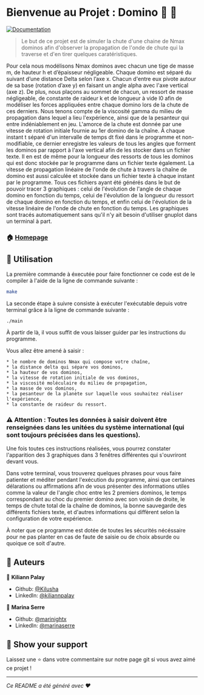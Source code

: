 # Bienvenue au Projet : Domino 👋 🎲
[![Documentation](https://img.shields.io/badge/documentation-yes-brightgreen.svg)](https://github.com/Kilusha/Domino-s-Project/blob/KILUSHA/Projet___Domino_Final_V3.pdf)

> Le but de ce projet est de simuler la chute d'une chaine de Nmax dominos afin d'observer la propagation de l'onde de chute qui la traverse et d'en tirer quelques caratéristiques.

Pour cela nous modélisons Nmax dominos avec chacun une tige de masse m, de hauteur h et d’épaisseur négligeable. Chaque domino est séparé du suivant d’une distance Delta selon l’axe x. Chacun d'entre eux pivote autour de sa base (rotation d’axe y) en faisant un angle alpha avec l'axe vertical (axe z). De plus, nous plaçons au sommet de chacun, un ressort de masse négligeable, de constante de raideur k et de longueur à vide l0 afin de modéliser les forces appliquées entre chaque domino lors de la chute de ces derniers. Nous tenons compte de la viscosité gamma du milieu de propagation dans lequel a lieu l'expérience, ainsi que de la pesanteur qui entre indéniablement en jeu. L'amorce de la chute est donnée par une vitesse de rotation initiale fournie au 1er domino de la chaîne. À chaque instant t séparé d'un intervalle de temps dt fixé dans le programme et non-modifiable, ce dernier enregistre les valeurs de tous les angles que forment les dominos par rapport à l'axe vertical afin de les stocker dans un fichier texte. Il en est de même pour la longueur des ressorts de tous les dominos qui est donc stockée par le programme dans un fichier texte également. La vitesse de propagation linéaire de l'onde de chute à travers la chaîne de domino est aussi calculée et stockée dans un fichier texte à chaque instant par le programme. Tous ces fichiers ayant été générés dans le but de pouvoir tracer 3 graphiques : celui de l'évolution de l'angle de chaque domino en fonction du temps, celui de l'évolution de la longueur du ressort de chaque domino en fonction du temps, et enfin celui de l'évolution de la vitesse linéaire de l'onde de chute en fonction du temps. Les graphiques sont tracés automatiquement sans qu'il n'y ait besoin d'utiliser gnuplot dans un terminal à part.


### 🏠 [Homepage](https://github.com/Kilusha/Domino-s-Project/tree/KILUSHA)

## 📝 Utilisation

La première commande à éxecutée pour faire fonctionner ce code est de le compiler à l'aide de la ligne de commande suivante :
```sh
make
```
La seconde étape à suivre consiste à exécuter l'exécutable depuis votre terminal grâce à la ligne de commande suivante :
```sh
./main
```
À partir de là, il vous suffit de vous laisser guider par les instructions du programme.

Vous allez être amené à saisir : 

    * le nombre de dominos Nmax qui compose votre chaîne,
    * la distance delta qui sépare vos dominos,
    * la hauteur de vos dominos,
    * la vitesse de rotation initiale de vos dominos,
    * la viscosité moléculaire du milieu de propagation,
    * la masse de vos dominos,
    * la pesanteur de la planète sur laquelle vous souhaitez réaliser l'expérience,
    * la constante de raideur du ressort.

### ⚠️ Attention : Toutes les données à saisir doivent être renseignées dans les unitées du système international (qui sont toujours précisées dans les questions).

Une fois toutes ces instructions réalisées, vous pourrez constater l'apparition des 3 graphiques dans 3 fenêtres différentes qui s'ouvriront devant vous.

Dans votre terminal, vous trouverez quelques phrases pour vous faire patienter et méditer pendant l'exécution du programme, ainsi que certaines délarations ou affirmations afin de vous présenter des informations utiles comme la valeur de l'angle choc entre les 2 premiers dominos, le temps correspondant au choc du premier domino avec son voisin de droite, le temps de chute total de la chaîne de dominos, la bonne sauvegarde des différents fichiers texte, et d'autres informations qui diffèrent selon la configuration de votre expérience.

À noter que ce programme est dotée de toutes les sécurités nécéssaire pour ne pas planter en cas de faute de saisie ou de choix absurde ou quoique ce soit d'autre.


## 👥 Auteurs

👤 **Kiliann Palay**

* Github: [@Kilusha](https://github.com/Kilusha)
* LinkedIn: [@kiliannpalay](https://linkedin.com/in/kiliannpalay)

👤 **Marina Serre**

* Github: [@marinightx](https://github.com/marinightx)
* LinkedIn: [@marinaserre](https://linkedin.com/in/marinaserre)

## 💌 Show your support

Laissez une ⭐️ dans votre commentaire sur notre page git si vous avez aimé ce projet !

***
_Ce README a été généré avec ❤️_